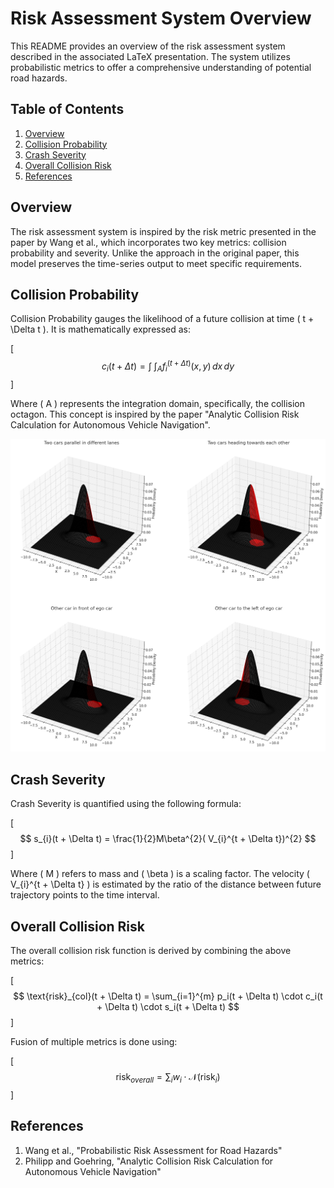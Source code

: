 # Risk Assessment System Overview

This README provides an overview of the risk assessment system described in the associated LaTeX presentation. The system utilizes probabilistic metrics to offer a comprehensive understanding of potential road hazards.

## Table of Contents
1. [Overview](#overview)
2. [Collision Probability](#collision-probability)
3. [Crash Severity](#crash-severity)
4. [Overall Collision Risk](#overall-collision-risk)
5. [References](#references)

## Overview

The risk assessment system is inspired by the risk metric presented in the paper by Wang et al., which incorporates two key metrics: collision probability and severity. Unlike the approach in the original paper, this model preserves the time-series output to meet specific requirements.

## Collision Probability

Collision Probability gauges the likelihood of a future collision at time \( t + \Delta t \). It is mathematically expressed as:

\[
$$
c_{i}(t + \Delta t) = \int\!\!\!\int_{A} f_{i}^{(t + \Delta t)}(x, y) \, dx \, dy
$$
\]

Where \( A \) represents the integration domain, specifically, the collision octagon. This concept is inspired by the paper "Analytic Collision Risk Calculation for Autonomous Vehicle Navigation".

![Collision Probability Visualization](assets/collision_prob_visualization.png)

## Crash Severity

Crash Severity is quantified using the following formula:

\[
$$
s_{i}(t + \Delta t) = \frac{1}{2}M\beta^{2}( V_{i}^{t + \Delta t})^{2}
$$
\]

Where \( M \) refers to mass and \( \beta \) is a scaling factor. The velocity \( V_{i}^{t + \Delta t} \) is estimated by the ratio of the distance between future trajectory points to the time interval.

## Overall Collision Risk

The overall collision risk function is derived by combining the above metrics:

\[
$$
\text{risk}_{col}(t + \Delta t) = \sum_{i=1}^{m} p_i(t + \Delta t) \cdot c_i(t + \Delta t) \cdot s_i(t + \Delta t)
$$
\]

Fusion of multiple metrics is done using:

\[
$$
\text{risk}_{overall} = \sum_{i} w_i \cdot \mathcal{N}(\text{risk}_i)
$$
\]

## References

1. Wang et al., "Probabilistic Risk Assessment for Road Hazards"
2. Philipp and Goehring, "Analytic Collision Risk Calculation for Autonomous Vehicle Navigation"
